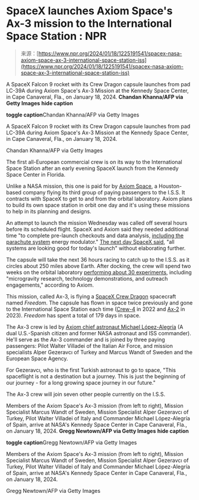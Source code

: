 <!--yml
category: 未分类
date: 2024-05-27 14:55:50
-->

# SpaceX launches Axiom Space's Ax-3 mission to the International Space Station : NPR

> 来源：[https://www.npr.org/2024/01/18/1225191541/spacex-nasa-axiom-space-ax-3-international-space-station-iss](https://www.npr.org/2024/01/18/1225191541/spacex-nasa-axiom-space-ax-3-international-space-station-iss)

A SpaceX Falcon 9 rocket with its Crew Dragon capsule launches from pad LC-39A during Axiom Space's Ax-3 Mission at the Kennedy Space Center, in Cape Canaveral, Fla., on January 18, 2024. **Chandan Khanna/AFP via Getty Images** ****hide caption****

****toggle caption****Chandan Khanna/AFP via Getty Images

A SpaceX Falcon 9 rocket with its Crew Dragon capsule launches from pad LC-39A during Axiom Space's Ax-3 Mission at the Kennedy Space Center, in Cape Canaveral, Fla., on January 18, 2024.

Chandan Khanna/AFP via Getty Images

The first all-European commercial crew is on its way to the International Space Station after an early evening SpaceX launch from the Kennedy Space Center in Florida.

Unlike a NASA mission, this one is paid for by [Axiom Space](https://www.axiomspace.com/), a Houston-based company flying its third group of paying passengers to the I.S.S. It contracts with SpaceX to get to and from the orbital laboratory. Axiom plans to build its own space station in orbit one day and it's using these missions to help in its planning and designs.

An attempt to launch the mission Wednesday was called off several hours before its scheduled flight. SpaceX and Axiom said they needed additional time "to complete pre-launch checkouts and data analysis, [including the parachute system](https://www.npr.org/2022/05/24/1101040178/parachutes-for-spacecraft-are-challenging-to-design-and-worrisome-to-engineers) energy modulator." [The next day SpaceX said](https://twitter.com/SpaceX/status/1747986011563720972), "all systems are looking good for today's launch" without elaborating further.

The capsule will take the next 36 hours racing to catch up to the I.S.S. as it circles about 250 miles above Earth. After docking, the crew will spend two weeks on the orbital laboratory [performing about 30 experiments](https://www.axiomspace.com/news/ax3-lrr-prelaunch-advisory), including "microgravity research, technology demonstrations, and outreach engagements," according to Axiom.

This mission, called Ax-3, is flying a [SpaceX Crew Dragon](https://www.spacex.com/vehicles/dragon/) spacecraft named *Freedom*. The capsule has flown in space twice previously and gone to the International Space Station each time ([Crew-4](https://www.npr.org/2020/11/17/935635454/4-astronauts-aboard-spacex-crew-dragon-successfully-dock-with-space-station) in 2022 and [Ax-2](https://www.npr.org/2023/05/31/1179002653/space-x-axiom-space-mission) in 2023). *Freedom* has spent a total of 179 days in space.

The Ax-3 crew is led by [Axiom chief astronaut Michael López-Alegría](https://twitter.com/CommanderMLA/status/1748033111420534823) (A dual U.S.-Spanish citizen and former NASA astronaut and ISS commander). He'll serve as the Ax-3 commander and is joined by three paying passengers: Pilot Walter Villadei of the Italian Air Force, and mission specialists Alper Gezeravcı of Turkey and Marcus Wandt of Sweden and the European Space Agency.

For Gezeravcı, who is the first Turkish astronaut to go to space, "This spaceflight is not a destination but a journey. This is just the beginning of our journey - for a long growing space journey in our future."

The Ax-3 crew will join seven other people currently on the I.S.S.

Members of the Axiom Space's Ax-3 mission (from left to right), Mission Specialist Marcus Wandt of Sweden, Mission Specialist Alper Gezeravcı of Turkey, Pilot Walter Villadei of Italy and Commander Michael López-Alegría of Spain, arrive at NASA's Kennedy Space Center in Cape Canaveral, Fla., on January 18, 2024. **Gregg Newtown/AFP via Getty Images** ****hide caption****

****toggle caption****Gregg Newtown/AFP via Getty Images

Members of the Axiom Space's Ax-3 mission (from left to right), Mission Specialist Marcus Wandt of Sweden, Mission Specialist Alper Gezeravcı of Turkey, Pilot Walter Villadei of Italy and Commander Michael López-Alegría of Spain, arrive at NASA's Kennedy Space Center in Cape Canaveral, Fla., on January 18, 2024.

Gregg Newtown/AFP via Getty Images